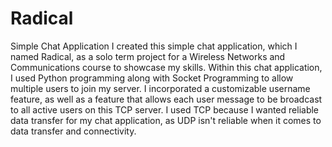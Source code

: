 # Radical
Simple Chat Application
I created this simple chat application, which I named Radical, as a solo term project for a Wireless Networks and Communications course to showcase my skills. Within this chat application, I used Python programming along with Socket Programming to allow multiple users to join my server. I incorporated a customizable username feature, as well as a feature that allows each user message to be broadcast to all active users on this TCP server. I used TCP because I wanted reliable data transfer for my chat application, as UDP isn't reliable when it comes to data transfer and connectivity.
